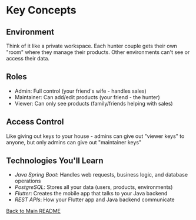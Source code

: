 # Key Concepts

## Environment
Think of it like a private workspace. Each hunter couple gets their own "room" where they manage their products. Other environments can't see or access their data.

## Roles
- Admin: Full control (your friend's wife - handles sales)
- Maintainer: Can add/edit products (your friend - the hunter)
- Viewer: Can only see products (family/friends helping with sales)

## Access Control
Like giving out keys to your house - admins can give out "viewer keys" to anyone, but only admins can give out "maintainer keys"

## Technologies You'll Learn
- *Java Spring Boot*: Handles web requests, business logic, and database operations
- *PostgreSQL*: Stores all your data (users, products, environments)
- *Flutter*: Creates the mobile app that talks to your Java backend
- *REST APIs*: How your Flutter app and Java backend communicate

[Back to Main README](../README.md)
